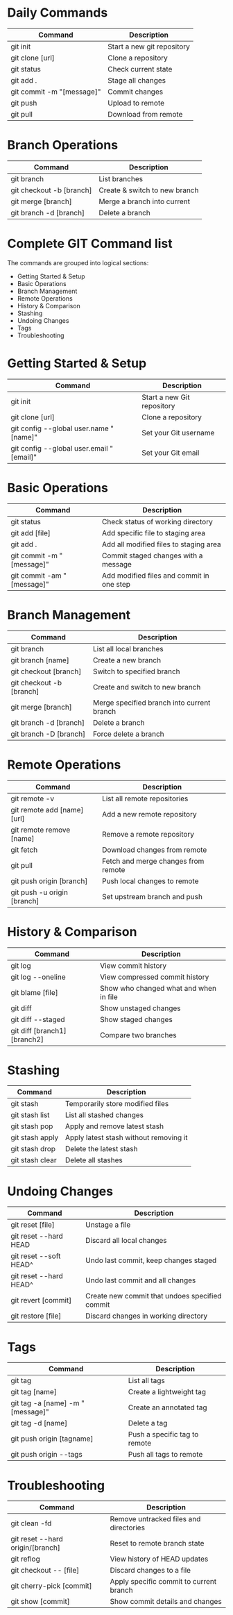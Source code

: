 # Daily Commands
| Command	| Description |
| ------ | ------ |
| git init	| Start a new git repository |
| git clone [url]	| Clone a repository |
| git status	| Check current state |
| git add .	| Stage all changes |
| git commit -m "[message]"	| Commit changes |
| git push	| Upload to remote |
| git pull	| Download from remote |

# Branch Operations
| Command	| Description |
| ------ | ------ |
| git branch |	List branches |
| git checkout -b [branch]	| Create & switch to new branch |
| git merge [branch]	| Merge a branch into current |
| git branch -d [branch]	| Delete a branch |

# Complete GIT Command list
The commands are grouped into logical sections:

- Getting Started & Setup
- Basic Operations
- Branch Management
- Remote Operations
- History & Comparison
- Stashing
- Undoing Changes
- Tags
- Troubleshooting

# Getting Started & Setup
| Command	| Description |
| ------ | ------ |
| git init	| Start a new Git repository |
| git clone [url]	| Clone a repository |
| git config --global user.name "[name]" 	| Set your Git username |
| git config --global user.email "[email]"	| Set your Git email |

# Basic Operations
| Command	| Description |
| ------ | ------ |
| git status	| Check status of working directory |
| git add [file]	| Add specific file to staging area |
| git add .	| Add all modified files to staging area |
| git commit -m "[message]"	| Commit staged changes with a message |
| git commit -am "[message]"	| Add modified files and commit in one step |

# Branch Management
| Command	| Description |
| ------ | ------ |
| git branch	| List all local branches |
| git branch [name]	| Create a new branch |
| git checkout [branch]	| Switch to specified branch |
| git checkout -b [branch]	| Create and switch to new branch |
| git merge [branch]	| Merge specified branch into current branch |
| git branch -d [branch]	| Delete a branch |
| git branch -D [branch]	| Force delete a branch |

# Remote Operations
| Command	| Description |
| ------ | ------ |
| git remote -v	| List all remote repositories |
| git remote add [name] [url]	| Add a new remote repository |
| git remote remove [name]	| Remove a remote repository |
| git fetch	| Download changes from remote |
| git pull	| Fetch and merge changes from remote |
| git push origin [branch] |	Push local changes to remote |
| git push -u origin [branch]	| Set upstream branch and push |

# History & Comparison
| Command	| Description |
| ------ | ------ |
| git log |	View commit history |
| git log --oneline	| View compressed commit history |
| git blame [file]	| Show who changed what and when in file |
| git diff |	Show unstaged changes |
| git diff --staged |	Show staged changes |
| git diff [branch1] [branch2]	| Compare two branches |

# Stashing
| Command	| Description |
| ------ | ------ |
| git stash	| Temporarily store modified files |
| git stash list	| List all stashed changes |
| git stash pop	| Apply and remove latest stash |
| git stash apply |	Apply latest stash without removing it |
| git stash drop	| Delete the latest stash |
| git stash clear	| Delete all stashes |

# Undoing Changes
| Command	| Description |
| ------ | ------ | 
| git reset [file]	| Unstage a file |
| git reset --hard HEAD	| Discard all local changes |
| git reset --soft HEAD^	| Undo last commit, keep changes staged |
| git reset --hard HEAD^	| Undo last commit and all changes |
| git revert [commit]	| Create new commit that undoes specified commit |
| git restore [file]	| Discard changes in working directory |

# Tags
| Command	| Description |
| ------ | ------ |
| git tag	| List all tags |
| git tag [name]	| Create a lightweight tag |
| git tag -a [name] -m "[message]" |	Create an annotated tag |
| git tag -d [name]	| Delete a tag |
| git push origin [tagname]	| Push a specific tag to remote |
| git push origin --tags	| Push all tags to remote |
 
# Troubleshooting
| Command	| Description |
| ------ | ------ |
| git clean -fd	| Remove untracked files and directories |
| git reset --hard origin/[branch]	| Reset to remote branch state |
| git reflog	| View history of HEAD updates |
| git checkout -- [file]	| Discard changes to a file |
| git cherry-pick [commit]	| Apply specific commit to current branch |
| git show [commit]	| Show commit details and changes |
